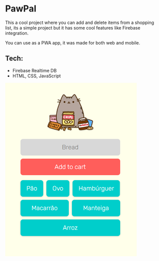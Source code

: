 # PawPal

This a cool project where you can add and delete items from a shopping list,
its a simple project but it has some cool features like Firebase integration.

You can use as a PWA app, it was made for both web and mobile.

## Tech:
- Firebase Realtime DB
- HTML, CSS, JavaScript

![Alt text](image.png)